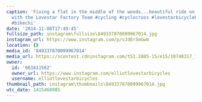 ```yaml
---
caption: 'Fixing a flat in the middle of the woods...beautiful ride on the #DPRT today
  with the Lovestar Factory Team #cycling #cyclocross #lovestarbicyclebags #lovestarbicycles
  #bikechi'
date: '2014-11-08T17:49:45'
fullsize_path: instagram\fullsize\849337870099967014.jpg
instagram_url: https://www.instagram.com/p/vJdEr5mGwm
location: {}
media_id: '849337870099967014'
media_url: https://scontent.cdninstagram.com/t51.2885-15/e15/10748317_1508895212730306_1416224413_n.jpg?ig_cache_key=ODQ5MzM3ODcwMDk5OTY3MDE0.2
owner:
  id: '661611562'
  owner_url: https://www.instagram.com/elliotlovestarbicycles
  username: elliotlovestarbicycles
thumbnail_path: instagram\thumbnails\849337870099967014.jpg
utc_date: 1415468985
---
```

